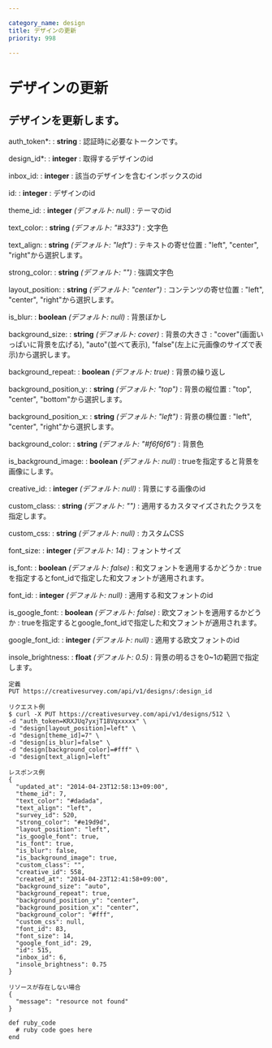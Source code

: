 ```yaml
---

category_name: design
title: デザインの更新
priority: 998

---
```


# デザインの更新

## デザインを更新します。

auth_token*:
: __string__
: 認証時に必要なトークンです。

design_id*:
: __integer__
: 取得するデザインのid

inbox_id:
: __integer__
: 該当のデザインを含むインボックスのid

id:
: __integer__
: デザインのid

theme_id:
: __integer__ _(デフォルト: null)_
: テーマのid

text_color:
: __string__ _(デフォルト: "#333")_
: 文字色

text_align:
: __string__ _(デフォルト: "left")_
: テキストの寄せ位置
: "left", "center", "right"から選択します。

strong_color:
: __string__ _(デフォルト: "")_
: 強調文字色

layout_position:
: __string__ _(デフォルト: "center")_
: コンテンツの寄せ位置
: "left", "center", "right"から選択します。

is_blur:
: __boolean__ _(デフォルト: null)_ 
: 背景ぼかし

background_size:
: __string__ _(デフォルト: cover)_
: 背景の大きさ
: "cover"(画面いっぱいに背景を広げる), "auto"(並べて表示), "false"(左上に元画像のサイズで表示)から選択します。

background_repeat:
: __boolean__ _(デフォルト: true)_
: 背景の繰り返し

background_position_y:
: __string__ _(デフォルト: "top")_
: 背景の縦位置
: "top", "center", "bottom"から選択します。

background_position_x:
: __string__ _(デフォルト: "left")_
: 背景の横位置
: "left", "center", "right"から選択します。

background_color:
: __string__ _(デフォルト: "#f6f6f6")_
: 背景色

is_background_image:
: __boolean__ _(デフォルト: null)_
: trueを指定すると背景を画像にします。

creative_id:
: __integer__ _(デフォルト: null)_
: 背景にする画像のid

custom_class:
: __string__ _(デフォルト: "")_
: 適用するカスタマイズされたクラスを指定します。

custom_css:
: __string__ _(デフォルト: null)_
: カスタムCSS

font_size:
: __integer__ _(デフォルト: 14)_
: フォントサイズ

is_font:
: __boolean__ _(デフォルト: false)_
: 和文フォントを適用するかどうか
: trueを指定するとfont_idで指定した和文フォントが適用されます。

font_id:
: __integer__ _(デフォルト: null)_
: 適用する和文フォントのid

is_google_font:
: __boolean__ _(デフォルト: false)_
: 欧文フォントを適用するかどうか
: trueを指定するとgoogle_font_idで指定した和文フォントが適用されます。

google_font_id:
: __integer__ _(デフォルト: null)_
: 適用する欧文フォントのid

insole_brightness:
: __float__ _(デフォルト: 0.5)_
: 背景の明るさを0~1の範囲で指定します。


~~~
定義
PUT https://creativesurvey.com/api/v1/designs/:design_id

リクエスト例
$ curl -X PUT https://creativesurvey.com/api/v1/designs/512 \
-d "auth_token=KRXJUq7yxjT18Vqxxxxx" \
-d "design[layout_position]=left" \
-d "design[theme_id]=7" \
-d "design[is_blur]=false" \
-d "design[background_color]=#fff" \
-d "design[text_align]=left"

レスポンス例
{
  "updated_at": "2014-04-23T12:58:13+09:00",
  "theme_id": 7,
  "text_color": "#dadada",
  "text_align": "left",
  "survey_id": 520,
  "strong_color": "#e19d9d",
  "layout_position": "left",
  "is_google_font": true,
  "is_font": true,
  "is_blur": false,
  "is_background_image": true,
  "custom_class": "",
  "creative_id": 558,
  "created_at": "2014-04-23T12:41:58+09:00",
  "background_size": "auto",
  "background_repeat": true,
  "background_position_y": "center",
  "background_position_x": "center",
  "background_color": "#fff",
  "custom_css": null,
  "font_id": 83,
  "font_size": 14,
  "google_font_id": 29,
  "id": 515,
  "inbox_id": 6,
  "insole_brightness": 0.75
}

リソースが存在しない場合
{
  "message": "resource not found"
}
~~~

~~~
def ruby_code
  # ruby code goes here
end
~~~
